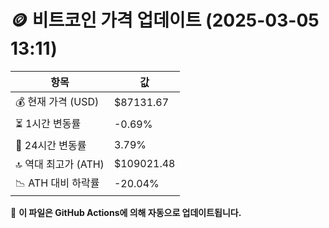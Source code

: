 # 🪙 비트코인 가격 업데이트 (2025-03-05 13:11)

| 항목                | 값 |
|--------------------|----------------|
| 💰 현재 가격 (USD) | $87131.67 |
| ⏳ 1시간 변동률    | -0.69% |
| 📆 24시간 변동률   | 3.79% |
| 🔝 역대 최고가 (ATH) | $109021.48 |
| 📉 ATH 대비 하락률 | -20.04% |

🔄 **이 파일은 GitHub Actions에 의해 자동으로 업데이트됩니다.**
